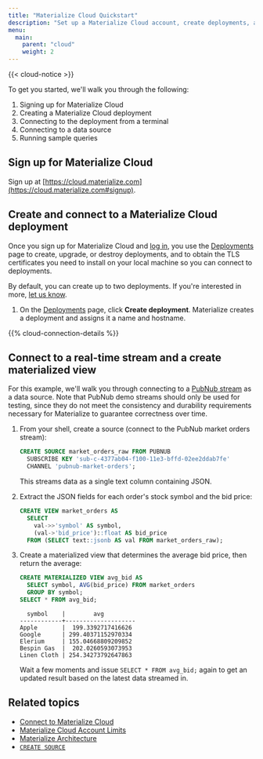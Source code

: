 ```yaml
---
title: "Materialize Cloud Quickstart"
description: "Set up a Materialize Cloud account, create deployments, and connect to data sources."
menu:
  main:
    parent: "cloud"
    weight: 2
---
```


{{< cloud-notice >}}


To get you started, we'll walk you through the following:

1. Signing up for Materialize Cloud
2. Creating a Materialize Cloud deployment
3. Connecting to the deployment from a terminal
4. Connecting to a data source
5. Running sample queries

## Sign up for Materialize Cloud

Sign up at [https://cloud.materialize.com](https://cloud.materialize.com#signup).

## Create and connect to a Materialize Cloud deployment

Once you sign up for Materialize Cloud and [log in](https://cloud.materialize.com), you use the [Deployments](https::/cloud.materialize.com/deployments) page to create, upgrade, or destroy deployments, and to obtain the TLS certificates you need to install on your local machine so you can connect to deployments.

By default, you can create up to two deployments. If you're interested in more, [let us know](../support).

1. On the [Deployments](https::/cloud.materialize.com/deployments) page, click **Create deployment**. Materialize creates a deployment and assigns it a name and hostname.

{{% cloud-connection-details %}}

## Connect to a real-time stream and a create materialized view

For this example, we'll walk you through connecting to a [PubNub stream](https://www.pubnub.com/developers/realtime-data-streams/) as a data source. Note that PubNub demo streams should only be used for testing, since they do not meet the consistency and durability requirements necessary for Materialize to guarantee correctness over time.

1. From your shell, create a source (connect to the PubNub market orders stream):

    ```sql
    CREATE SOURCE market_orders_raw FROM PUBNUB
      SUBSCRIBE KEY 'sub-c-4377ab04-f100-11e3-bffd-02ee2ddab7fe'
      CHANNEL 'pubnub-market-orders';
    ```
    This streams data as a single text column containing JSON.
2. Extract the JSON fields for each order's stock symbol and the bid price:

    ```sql
    CREATE VIEW market_orders AS
      SELECT
        val->>'symbol' AS symbol,
        (val->'bid_price')::float AS bid_price
      FROM (SELECT text::jsonb AS val FROM market_orders_raw);
    ```
3. Create a materialized view that determines the average bid price, then return the average:

    ```sql
    CREATE MATERIALIZED VIEW avg_bid AS
      SELECT symbol, AVG(bid_price) FROM market_orders
      GROUP BY symbol;
    SELECT * FROM avg_bid;
    ```

    ```
      symbol    |        avg
    ------------+--------------------
    Apple       |  199.3392717416626
    Google      | 299.40371152970334
    Elerium     | 155.04668809209852
    Bespin Gas  |  202.0260593073953
    Linen Cloth | 254.34273792647863

    ```
    Wait a few moments and issue `SELECT * FROM avg_bid;` again to get an updated result based on the latest data streamed in.

## Related topics

* [Connect to Materialize Cloud](../connect-to-materialize-cloud)
* [Materialize Cloud Account Limits](../account-limits)
* [Materialize Architecture](../../overview/architecture)
* [`CREATE SOURCE`](../../sql/create-source)
